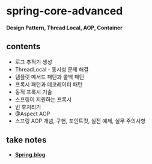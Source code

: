 # spring-core-advanced
<b>Design Pattern, Thread Local, AOP, Container</b>
## contents
- 로그 추적기 생성
- ThreadLocal - 동시성 문제 해결
- 템플릿 메서드 패턴과 콜백 패턴
- 프록시 패턴과 데코레이터 패턴
- 동적 프록시 기술
- 스프링이 지원하는 프록시
- 빈 후처리기
- @Aspect AOP
- 스프링 AOP 개념, 구현, 포인트컷, 실전 예제, 실무 주의사항
## take notes
- <b><a href="https://everlasting-cello-2b6.notion.site/Spring-69743c647ffe44d794dea5084120100c">Spring.blog</a></br>
